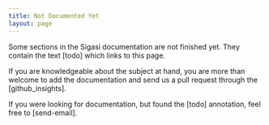 ```yaml
---
title: Not Documented Yet
layout: page
---
```


Some sections in the Sigasi documentation are not finished yet. They contain the text [todo] which links to this page.

If you are knowledgeable about the subject at hand, you are more than welcome to add the documentation and send us a pull request through the [github_insights].

If you were looking for documentation, but found the [todo] annotation, feel free to [send-email].

